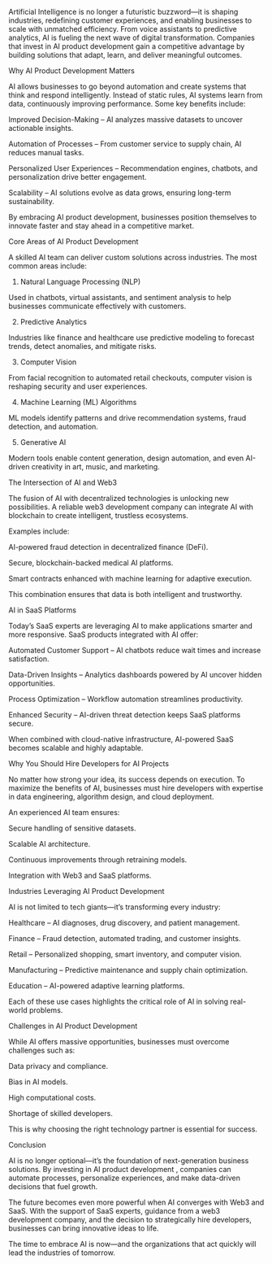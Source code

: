 Artificial Intelligence is no longer a futuristic buzzword—it is shaping industries, redefining customer experiences, and enabling businesses to scale with unmatched efficiency. From voice assistants to predictive analytics, AI is fueling the next wave of digital transformation. Companies that invest in AI product development
 gain a competitive advantage by building solutions that adapt, learn, and deliver meaningful outcomes.

Why AI Product Development Matters

AI allows businesses to go beyond automation and create systems that think and respond intelligently. Instead of static rules, AI systems learn from data, continuously improving performance. Some key benefits include:

Improved Decision-Making – AI analyzes massive datasets to uncover actionable insights.

Automation of Processes – From customer service to supply chain, AI reduces manual tasks.

Personalized User Experiences – Recommendation engines, chatbots, and personalization drive better engagement.

Scalability – AI solutions evolve as data grows, ensuring long-term sustainability.

By embracing AI product development, businesses position themselves to innovate faster and stay ahead in a competitive market.

Core Areas of AI Product Development

A skilled AI team can deliver custom solutions across industries. The most common areas include:

1. Natural Language Processing (NLP)

Used in chatbots, virtual assistants, and sentiment analysis to help businesses communicate effectively with customers.

2. Predictive Analytics

Industries like finance and healthcare use predictive modeling to forecast trends, detect anomalies, and mitigate risks.

3. Computer Vision

From facial recognition to automated retail checkouts, computer vision is reshaping security and user experiences.

4. Machine Learning (ML) Algorithms

ML models identify patterns and drive recommendation systems, fraud detection, and automation.

5. Generative AI

Modern tools enable content generation, design automation, and even AI-driven creativity in art, music, and marketing.

The Intersection of AI and Web3

The fusion of AI with decentralized technologies is unlocking new possibilities. A reliable web3 development company can integrate AI with blockchain to create intelligent, trustless ecosystems.

Examples include:

AI-powered fraud detection in decentralized finance (DeFi).

Secure, blockchain-backed medical AI platforms.

Smart contracts enhanced with machine learning for adaptive execution.

This combination ensures that data is both intelligent and trustworthy.

AI in SaaS Platforms

Today’s SaaS experts are leveraging AI to make applications smarter and more responsive. SaaS products integrated with AI offer:

Automated Customer Support – AI chatbots reduce wait times and increase satisfaction.

Data-Driven Insights – Analytics dashboards powered by AI uncover hidden opportunities.

Process Optimization – Workflow automation streamlines productivity.

Enhanced Security – AI-driven threat detection keeps SaaS platforms secure.

When combined with cloud-native infrastructure, AI-powered SaaS becomes scalable and highly adaptable.

Why You Should Hire Developers for AI Projects

No matter how strong your idea, its success depends on execution. To maximize the benefits of AI, businesses must hire developers with expertise in data engineering, algorithm design, and cloud deployment.

An experienced AI team ensures:

Secure handling of sensitive datasets.

Scalable AI architecture.

Continuous improvements through retraining models.

Integration with Web3 and SaaS platforms.

Industries Leveraging AI Product Development

AI is not limited to tech giants—it’s transforming every industry:

Healthcare – AI diagnoses, drug discovery, and patient management.

Finance – Fraud detection, automated trading, and customer insights.

Retail – Personalized shopping, smart inventory, and computer vision.

Manufacturing – Predictive maintenance and supply chain optimization.

Education – AI-powered adaptive learning platforms.

Each of these use cases highlights the critical role of AI in solving real-world problems.

Challenges in AI Product Development

While AI offers massive opportunities, businesses must overcome challenges such as:

Data privacy and compliance.

Bias in AI models.

High computational costs.

Shortage of skilled developers.

This is why choosing the right technology partner is essential for success.

Conclusion

AI is no longer optional—it’s the foundation of next-generation business solutions. By investing in AI product development
, companies can automate processes, personalize experiences, and make data-driven decisions that fuel growth.

The future becomes even more powerful when AI converges with Web3 and SaaS. With the support of SaaS experts, guidance from a web3 development company, and the decision to strategically hire developers, businesses can bring innovative ideas to life.

The time to embrace AI is now—and the organizations that act quickly will lead the industries of tomorrow.
